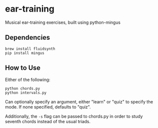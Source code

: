 # ear-training
Musical ear-training exercises, built using python-mingus

## Dependencies

```
brew install fluidsynth
pip install mingus
```

## How to Use

Either of the following:
```
python chords.py
python intervals.py
```
Can optionally specify an argument, either "learn" or "quiz" to specify the mode. If none specified, defaults to "quiz".

Additionally, the `-s` flag can be passed to chords.py in order to study seventh chords instead of the usual triads.
